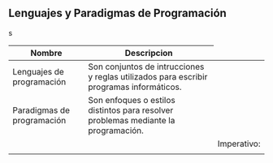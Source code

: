 ## Lenguajes y Paradigmas de Programación

s


| Nombre                  | Descripcion                                                           | 
|-------------------------|-----------------------------------------------------------------------|
| Lenguajes de programación| Son conjuntos de intrucciones y reglas utilizados para escribir programas informáticos.| 
| Paradigmas de programación| Son enfoques o estilos distintos para resolver problemas mediante la programación.    
|                           |<td rowspan="4">Imperativo:</td>                                                       
|                           |                                                                                       
|                           |                                                                                       
|                           |                                                                                       
|                           |                                                                                       |


